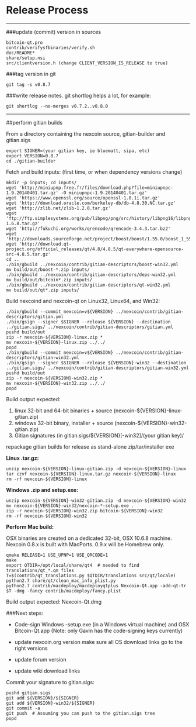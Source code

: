 Release Process
====================

* * *

###update (commit) version in sources


	bitcoin-qt.pro
	contrib/verifysfbinaries/verify.sh
	doc/README*
	share/setup.nsi
	src/clientversion.h (change CLIENT_VERSION_IS_RELEASE to true)

###tag version in git

	git tag -s v0.8.7

###write release notes. git shortlog helps a lot, for example:

	git shortlog --no-merges v0.7.2..v0.8.0

* * *

##perform gitian builds

 From a directory containing the nexcoin source, gitian-builder and gitian.sigs
  
	export SIGNER=(your gitian key, ie bluematt, sipa, etc)
	export VERSION=0.8.7
	cd ./gitian-builder

 Fetch and build inputs: (first time, or when dependency versions change)

	mkdir -p inputs; cd inputs/
	wget 'http://miniupnp.free.fr/files/download.php?file=miniupnpc-1.9.20140401.tar.gz' -O miniupnpc-1.9.20140401.tar.gz'
	wget 'https://www.openssl.org/source/openssl-1.0.1i.tar.gz'
	wget 'http://download.oracle.com/berkeley-db/db-4.8.30.NC.tar.gz'
	wget 'http://zlib.net/zlib-1.2.8.tar.gz'
	wget 'ftp://ftp.simplesystems.org/pub/libpng/png/src/history/libpng16/libpng-1.6.8.tar.gz'
	wget 'http://fukuchi.org/works/qrencode/qrencode-3.4.3.tar.bz2'
	wget 'http://downloads.sourceforge.net/project/boost/boost/1.55.0/boost_1_55_0.tar.bz2'
	wget 'http://download.qt-project.org/official_releases/qt/4.8/4.8.5/qt-everywhere-opensource-src-4.8.5.tar.gz'
	cd ..
	./bin/gbuild ../nexcoin/contrib/gitian-descriptors/boost-win32.yml
	mv build/out/boost-*.zip inputs/
	./bin/gbuild ../nexcoin/contrib/gitian-descriptors/deps-win32.yml
	mv build/out/bitcoin*.zip inputs/
	./bin/gbuild ../nexcoin/contrib/gitian-descriptors/qt-win32.yml
	mv build/out/qt*.zip inputs/

 Build nexcoind and nexcoin-qt on Linux32, Linux64, and Win32:
  
	./bin/gbuild --commit nexcoin=v${VERSION} ../nexcoin/contrib/gitian-descriptors/gitian.yml
	./bin/gsign --signer $SIGNER --release ${VERSION} --destination ../gitian.sigs/ ../nexcoin/contrib/gitian-descriptors/gitian.yml
	pushd build/out
	zip -r nexcoin-${VERSION}-linux.zip *
	mv nexcoin-${VERSION}-linux.zip ../../
	popd
	./bin/gbuild --commit nexcoin=v${VERSION} ../nexcoin/contrib/gitian-descriptors/gitian-win32.yml
	./bin/gsign --signer $SIGNER --release ${VERSION}-win32 --destination ../gitian.sigs/ ../nexcoin/contrib/gitian-descriptors/gitian-win32.yml
	pushd build/out
	zip -r nexcoin-${VERSION}-win32.zip *
	mv nexcoin-${VERSION}-win32.zip ../../
	popd

  Build output expected:

  1. linux 32-bit and 64-bit binaries + source (nexcoin-${VERSION}-linux-gitian.zip)
  2. windows 32-bit binary, installer + source (nexcoin-${VERSION}-win32-gitian.zip)
  3. Gitian signatures (in gitian.sigs/${VERSION}[-win32]/(your gitian key)/

repackage gitian builds for release as stand-alone zip/tar/installer exe

**Linux .tar.gz:**

	unzip nexcoin-${VERSION}-linux-gitian.zip -d nexcoin-${VERSION}-linux
	tar czvf nexcoin-${VERSION}-linux.tar.gz nexcoin-${VERSION}-linux
	rm -rf nexcoin-${VERSION}-linux

**Windows .zip and setup.exe:**

	unzip nexcoin-${VERSION}-win32-gitian.zip -d nexcoin-${VERSION}-win32
	mv nexcoin-${VERSION}-win32/nexcoin-*-setup.exe .
	zip -r nexcoin-${VERSION}-win32.zip bitcoin-${VERSION}-win32
	rm -rf nexcoin-${VERSION}-win32

**Perform Mac build:**

  OSX binaries are created on a dedicated 32-bit, OSX 10.6.8 machine.
  Nexcoin 0.8.x is built with MacPorts.  0.9.x will be Homebrew only.

	qmake RELEASE=1 USE_UPNP=1 USE_QRCODE=1
	make
	export QTDIR=/opt/local/share/qt4  # needed to find translations/qt_*.qm files
	T=$(contrib/qt_translations.py $QTDIR/translations src/qt/locale)
	python2.7 share/qt/clean_mac_info_plist.py
	python2.7 contrib/macdeploy/macdeployqtplus Nexcoin-Qt.app -add-qt-tr $T -dmg -fancy contrib/macdeploy/fancy.plist

 Build output expected: Nexcoin-Qt.dmg

###Next steps:

* Code-sign Windows -setup.exe (in a Windows virtual machine) and
  OSX Bitcoin-Qt.app (Note: only Gavin has the code-signing keys currently)

* update nexcoin.org version
  make sure all OS download links go to the right versions

* update forum version

* update wiki download links

Commit your signature to gitian.sigs:

	pushd gitian.sigs
	git add ${VERSION}/${SIGNER}
	git add ${VERSION}-win32/${SIGNER}
	git commit -a
	git push  # Assuming you can push to the gitian.sigs tree
	popd

